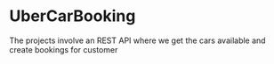 # UberCarBooking
The projects involve an REST API where we get the cars available and create bookings for customer

